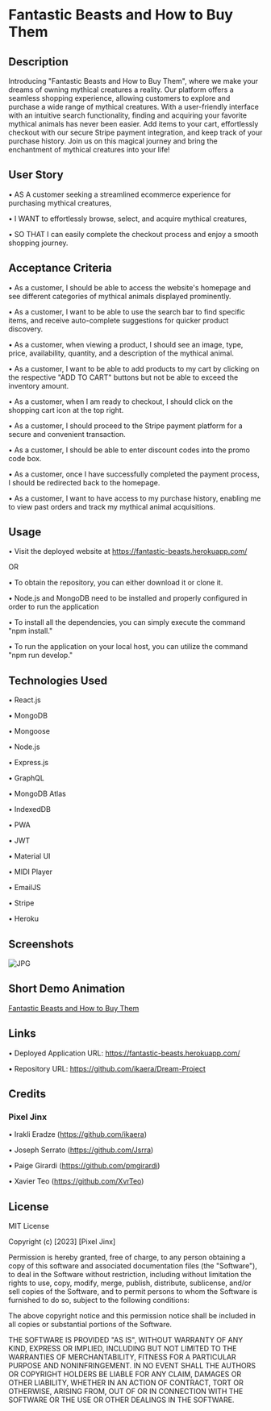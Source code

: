 # Fantastic Beasts and How to Buy Them

## Description

Introducing "Fantastic Beasts and How to Buy Them", where we make your dreams of owning mythical creatures a reality. Our platform offers a seamless shopping experience, allowing customers to explore and purchase a wide range of mythical creatures. With a user-friendly interface with an intuitive search functionality, finding and acquiring your favorite mythical animals has never been easier. Add items to your cart, effortlessly checkout with our secure Stripe payment integration, and keep track of your purchase history. Join us on this magical journey and bring the enchantment of mythical creatures into your life!

## User Story

• AS A customer seeking a streamlined ecommerce experience for purchasing mythical creatures,

• I WANT to effortlessly browse, select, and acquire mythical creatures,

• SO THAT I can easily complete the checkout process and enjoy a smooth shopping journey.

## Acceptance Criteria

• As a customer, I should be able to access the website's homepage and see different categories of mythical animals displayed prominently.

• As a customer, I want to be able to use the search bar to find specific items, and receive auto-complete suggestions for quicker product discovery.

• As a customer, when viewing a product, I should see an image, type, price, availability, quantity, and a description of the mythical animal.

• As a customer, I want to be able to add products to my cart by clicking on the respective "ADD TO CART" buttons but not be able to exceed the inventory amount.

• As a customer, when I am ready to checkout, I should click on the shopping cart icon at the top right.

• As a customer, I should proceed to the Stripe payment platform for a secure and convenient transaction.

• As a customer, I should be able to enter discount codes into the promo code box.

• As a customer, once I have successfully completed the payment process, I should be redirected back to the homepage.

• As a customer, I want to have access to my purchase history, enabling me to view past orders and track my mythical animal acquisitions.

## Usage

• Visit the deployed website at https://fantastic-beasts.herokuapp.com/

OR

• To obtain the repository, you can either download it or clone it.

• Node.js and MongoDB need to be installed and properly configured in order to run the application

• To install all the dependencies, you can simply execute the command "npm install."

• To run the application on your local host, you can utilize the command "npm run develop."

## Technologies Used

• React.js

• MongoDB

• Mongoose

• Node.js

• Express.js

• GraphQL

• MongoDB Atlas

• IndexedDB

• PWA

• JWT

• Material UI

• MIDI Player

• EmailJS

• Stripe

• Heroku

## Screenshots

![JPG]()

## Short Demo Animation

[Fantastic Beasts and How to Buy Them]()

## Links

• Deployed Application URL: https://fantastic-beasts.herokuapp.com/

• Repository URL: https://github.com/ikaera/Dream-Project

## Credits

### Pixel Jinx

• Irakli Eradze (https://github.com/ikaera)

• Joseph Serrato (https://github.com/Jsrra)

• Paige Girardi (https://github.com/pmgirardi)

• Xavier Teo (https://github.com/XvrTeo)

## License

MIT License

Copyright (c) [2023] [Pixel Jinx]

Permission is hereby granted, free of charge, to any person obtaining a copy
of this software and associated documentation files (the "Software"), to deal
in the Software without restriction, including without limitation the rights
to use, copy, modify, merge, publish, distribute, sublicense, and/or sell
copies of the Software, and to permit persons to whom the Software is
furnished to do so, subject to the following conditions:

The above copyright notice and this permission notice shall be included in all
copies or substantial portions of the Software.

THE SOFTWARE IS PROVIDED "AS IS", WITHOUT WARRANTY OF ANY KIND, EXPRESS OR
IMPLIED, INCLUDING BUT NOT LIMITED TO THE WARRANTIES OF MERCHANTABILITY,
FITNESS FOR A PARTICULAR PURPOSE AND NONINFRINGEMENT. IN NO EVENT SHALL THE
AUTHORS OR COPYRIGHT HOLDERS BE LIABLE FOR ANY CLAIM, DAMAGES OR OTHER
LIABILITY, WHETHER IN AN ACTION OF CONTRACT, TORT OR OTHERWISE, ARISING FROM,
OUT OF OR IN CONNECTION WITH THE SOFTWARE OR THE USE OR OTHER DEALINGS IN THE
SOFTWARE.
